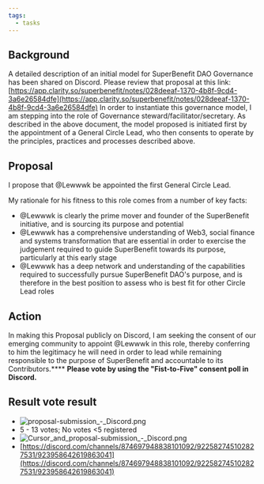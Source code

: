 ```yaml
---
tags:
  - tasks
---
```

## Background
A detailed description of an initial model for SuperBenefit DAO Governance has been shared on Discord. Please review that proposal at this link:  [https://app.clarity.so/superbenefit/notes/028deeaf-1370-4b8f-9cd4-3a6e26584dfe](https://app.clarity.so/superbenefit/notes/028deeaf-1370-4b8f-9cd4-3a6e26584dfe) 
In order to instantiate this governance model, I am stepping into the role of Governance steward/facilitator/secretary. As described in the above document, the model proposed is initiated first by the appointment of a General Circle Lead, who then consents to operate by the principles, practices and processes described above.
## Proposal
I propose that @Lewwwk be appointed the first General Circle Lead.

My rationale for his fitness to this role comes from a number of key facts:
- @Lewwwk is clearly the prime mover and founder of the SuperBenefit initiative, and is sourcing its purpose and potential
- @Lewwwk has a comprehensive understanding of Web3, social finance and systems transformation that are essential in order to exercise the judgement required to guide SuperBenefit towards its purpose, particularly at this early stage
- @Lewwwk has a deep network and understanding of the capabilities required to successfully pursue SuperBenefit DAO's purpose, and is therefore in the best position to assess who is best fit for other Circle Lead roles

## Action
In making this Proposal publicly on Discord, I am seeking the consent of our emerging community to appoint @Lewwwk in this role, thereby conferring to him the legitimacy he will need in order to lead while remaining responsible to the purpose of SuperBenefit and accountable to its Contributors.****
**Please vote by using the "Fist-to-Five" consent poll in Discord.**
## Result vote result 
- ![proposal-submission_-_Discord.png](aec7c6b8-f04b-46c4-a46d-5e3b42db54f6.png)
- 5 - 13 votes; No votes <5 registered
- ![Cursor_and_proposal-submission_-_Discord.png](7b985e15-f15a-4f84-bfc4-391230571427.png)
- [https://discord.com/channels/874697948838101092/922582745102827531/923958642619863041](https://discord.com/channels/874697948838101092/922582745102827531/923958642619863041) 
